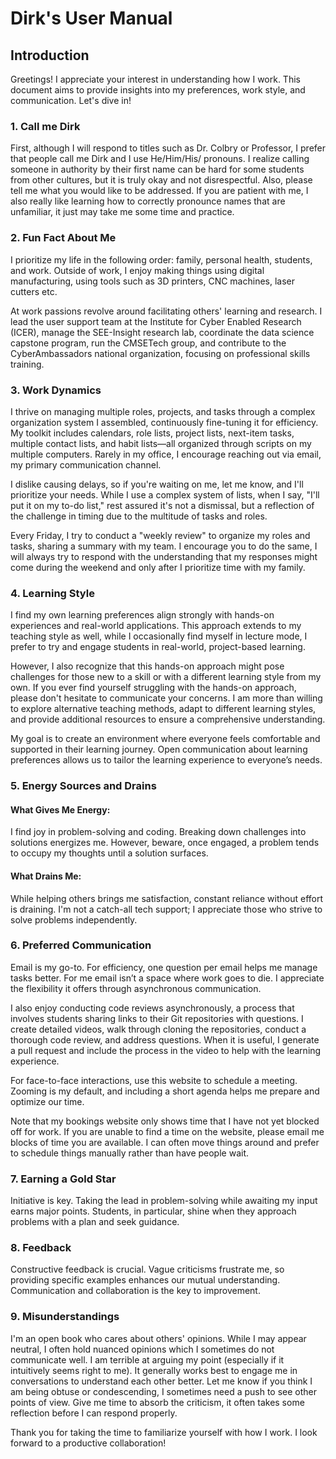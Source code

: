 # Dirk's User Manual

## Introduction
Greetings! I appreciate your interest in understanding how I work. This document aims to provide insights into my preferences, work style, and communication. Let's dive in!
### 1. Call me Dirk
First, although I will respond to titles such as Dr. Colbry or Professor, I prefer that people call me Dirk and I use He/Him/His/ pronouns. I realize calling someone in authority by their first name can be hard for some students from other cultures, but it is truly okay and not disrespectful.  Also, please tell me what you would like to be addressed.  If you are patient with me, I also really like learning how to correctly pronounce names that are unfamiliar, it just may take me some time and practice. 
### 2. Fun Fact About Me
I prioritize my life in the following order: family, personal health, students, and work. Outside of work, I enjoy making things using digital manufacturing, using tools such as 3D printers, CNC machines, laser cutters etc.  

At work passions revolve around facilitating others' learning and research. I lead the user support team at the Institute for Cyber Enabled Research (ICER), manage the SEE-Insight research lab, coordinate the data science capstone program, run the CMSETech group, and contribute to the CyberAmbassadors national organization, focusing on professional skills training.
### 3. Work Dynamics
I thrive on managing multiple roles, projects, and tasks through a complex organization system I assembled, continuously fine-tuning it for efficiency. My toolkit includes calendars, role lists, project lists, next-item tasks, multiple contact lists, and habit lists—all organized through scripts on my multiple computers. Rarely in my office, I encourage reaching out via email, my primary communication channel. 

I dislike causing delays, so if you're waiting on me, let me know, and I'll prioritize your needs. While I use a complex system of lists, when I say, "I'll put it on my to-do list," rest assured it's not a dismissal, but a reflection of the challenge in timing due to the multitude of tasks and roles.  

Every Friday, I try to conduct a "weekly review" to organize my roles and tasks, sharing a summary with my team. I encourage you to do the same, I will always try to respond with the understanding that my responses might come during the weekend and only after I prioritize time with my family.

### 4. Learning Style
I find my own learning preferences align strongly with hands-on experiences and real-world applications. This approach extends to my teaching style as well, while I occasionally find myself in lecture mode, I prefer to try and engage students in real-world, project-based learning.  

However, I also recognize that this hands-on approach might pose challenges for those new to a skill or with a different learning style from my own.  If you ever find yourself struggling with the hands-on approach, please don't hesitate to communicate your concerns. I am more than willing to explore alternative teaching methods, adapt to different learning styles, and provide additional resources to ensure a comprehensive understanding.  

My goal is to create an environment where everyone feels comfortable and supported in their learning journey. Open communication about learning preferences allows us to tailor the learning experience to everyone’s needs.  

### 5. Energy Sources and Drains

#### What Gives Me Energy:
I find joy in problem-solving and coding. Breaking down challenges into solutions energizes me. However, beware, once engaged, a problem tends to occupy my thoughts until a solution surfaces.   

#### What Drains Me:
While helping others brings me satisfaction, constant reliance without effort is draining. I'm not a catch-all tech support; I appreciate those who strive to solve problems independently. 

### 6. Preferred Communication
Email is my go-to. For efficiency, one question per email helps me manage tasks better. For me email isn’t a space where work goes to die. I appreciate the flexibility it offers through asynchronous communication.  

I also enjoy conducting code reviews asynchronously, a process that involves students sharing links to their Git repositories with questions. I create detailed videos, walk through cloning the repositories, conduct a thorough code review, and address questions. When it is useful, I generate a pull request and include the process in the video to help with the learning experience.  

For face-to-face interactions, use this website to schedule a meeting. Zooming is my default, and including a short agenda helps me prepare and optimize our time.  

Note that my bookings website only shows time that I have not yet blocked off for work. If you are unable to find a time on the website, please email me blocks of time you are available. I can often move things around and prefer to schedule things manually rather than have people wait.  

### 7. Earning a Gold Star
Initiative is key. Taking the lead in problem-solving while awaiting my input earns major points. Students, in particular, shine when they approach problems with a plan and seek guidance.  

### 8. Feedback
Constructive feedback is crucial. Vague criticisms frustrate me, so providing specific examples enhances our mutual understanding. Communication and collaboration is the key to improvement.  

### 9. Misunderstandings
I'm an open book who cares about others' opinions. While I may appear neutral, I often hold nuanced opinions which I sometimes do not communicate well. I am terrible at arguing my point (especially if it intuitively seems right to me). It generally works best to engage me in conversations to understand each other better. Let me know if you think I am being obtuse or condescending, I sometimes need a push to see other points of view. Give me time to absorb the criticism, it often takes some reflection before I can respond properly.  

Thank you for taking the time to familiarize yourself with how I work. I look forward to a productive collaboration!


